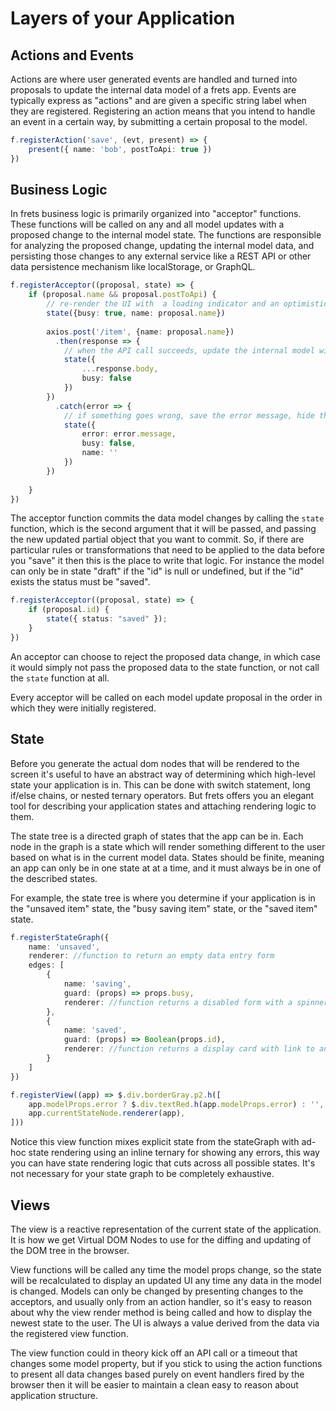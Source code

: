 # Layers of your Application

## Actions and Events

Actions are where user generated events are handled and turned into proposals to update the internal data model of a frets app. Events are typically express as "actions" and are given a specific string label when they are registered. Registering an action means that you intend to handle an event in a certain way, by submitting a certain proposal to the model.

```ts
f.registerAction('save', (evt, present) => {
    present({ name: 'bob', postToApi: true })
})
```

## Business Logic

In frets business logic is primarily organized into "acceptor" functions. These functions will be called on any and all model updates with a proposed change to the internal model state. The functions are responsible for analyzing the proposed change, updating the internal model data, and persisting those changes to any external service like a REST API or other data persistence mechanism like localStorage, or GraphQL.

```ts
f.registerAcceptor((proposal, state) => {
    if (proposal.name && proposal.postToApi) {
        // re-render the UI with  a loading indicator and an optimistic response
        state({busy: true, name: proposal.name}) 
        
        axios.post('/item', {name: proposal.name})
          .then(response => {
            // when the API call succeeds, update the internal model with what the server responds with and turn off the loading indicator
            state({ 
                ...response.body, 
                busy: false
            })
        })
          .catch(error => {
            // if something goes wrong, save the error message, hide the loading indicator, and reset the field we were trying to save
            state({
                error: error.message,
                busy: false,
                name: ''
            })
        })
        
    }
})
```

The acceptor function commits the data model changes by calling the `state` function, which is the second argument that it will be passed, and passing the new updated partial object that you want to commit. So, if there are particular rules or transformations that need to be applied to the data before you "save" it then this is the place to write that logic. For instance the model can only be in state "draft" if the "id" is null or undefined, but if the "id" exists the status must be "saved".

```ts
f.registerAcceptor((proposal, state) => {
    if (proposal.id) {
        state({ status: "saved" });
    }
})
```

An acceptor can choose to reject the proposed data change, in which case it would simply not pass the proposed data to the state function, or not call the `state` function at all. 

Every acceptor will be called on each model update proposal in the order in which they were initially registered.

## State

Before you generate the actual dom nodes that will be rendered to the screen it's useful to have an abstract way of determining which high-level state your application is in. This can be done with switch statement, long if/else chains, or nested ternary operators. But frets offers you an elegant tool for describing your application states and attaching rendering logic to them.

The state tree is a directed graph of states that the app can be in. Each node in the graph is a state which will render something different to the user based on what is in the current model data. States should be finite, meaning an app can only be in one state at at a time, and it must always be in one of the described states.

For example, the state tree is where you determine if your application is in the "unsaved item" state, the "busy saving item" state, or the "saved item" state.

```ts
f.registerStateGraph({
    name: 'unsaved',
    renderer: //function to return an empty data entry form
    edges: [
        {
            name: 'saving',
            guard: (props) => props.busy,
            renderer: //function returns a disabled form with a spinner
        },
        {
            name: 'saved',
            guard: (props) => Boolean(props.id),
            renderer: //function returns a display card with link to an edit form
        }
    ]
})

f.registerView((app) => $.div.borderGray.p2.h([
    app.modelProps.error ? $.div.textRed.h(app.modelProps.error) : '',
    app.currentStateNode.renderer(app),
]))
```

Notice this view function mixes explicit state from the stateGraph with ad-hoc state rendering using an inline ternary for showing any errors, this way you can have state rendering logic that cuts across all possible states. It's not necessary for your state graph to be completely exhaustive.

## Views

The view is a reactive representation of the current state of the application. It is how we get Virtual DOM Nodes to use for the diffing and updating of the DOM tree in the browser.

View functions will be called any time the model props change, so the state will be recalculated to display an updated UI any time any data in the model is changed. Models can only be changed by presenting changes to the acceptors, and usually only from an action handler, so it's easy to reason about why the view render method is being called and how to display the newest state to the user. The UI is always a value derived from the data via the registered view function.

The view function could in theory kick off an API call or a timeout that changes some model property, but if you stick to using the action functions to present all data changes based purely on event handlers fired by the browser then it will be easier to maintain a clean easy to reason about application structure.